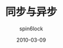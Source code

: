 ---
layout:     post
title:      同步与异步
subtitle:   
date:       2010-03-09
author:     spin6lock
header-img: img/post-bg-miui-ux.jpg
catalog: true
tags:
    - python
---